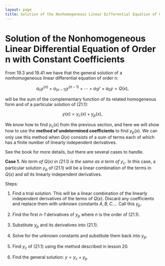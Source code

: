 ```yaml
---
layout: page
title: Solution of the Nonhomogeneous Linear Differential Equation of Order n with Constant Coefficients
---
```


# Solution of the Nonhomogeneous Linear Differential Equation of Order n with Constant Coefficients


From 19.3 and 19.41 we have that the general solution of a nonhomogeneous linear differential equation of order n:

$$ \tag{21.1} a_ny^{(n)} + a_{(n-1)}y^{(n-1)} + \cdots + a_1y' + a_0y = Q(x), $$

will be the sum of the complementary function of its related homogeneous form and of a particular solution of $(21.1)$:

$$ \tag{21.11} y(x) = y_c(x) + y_p(x), $$

We know how to find $y_c(x)$ from the previous section, and here we will show how to use the **method of undetermined coefficients** to find $y_p(x)$. We can only use this method when $Q(x)$ consists of a sum of terms each of which has a finite number of linearly independent derivatives.

See the book for more details, but there are several cases to handle.


**Case 1.**  *No term of Q(x) in (21.1) is the same as a term of* $y_c$. In this case, a particular solution $y_p$ of (21.1) will be a linear combination of the terms in $Q(x)$ and *all* its linearly independent derivatives.

Steps:

1. Find a trial solution. This will be a linear combination of the linearly independent derivatives of the terms of $Q(x)$. Discard any coefficients and replace them with unknown constants $A, B, C...$. Call this $y_p$.

2. Find the first *n-1* derivatives of $y_p$ where $n$ is the order of $(21.1)$.

3. Substitute $y_p$ and its derivatives into $(21.1)$.

4. Solve for the unknown constants and substitute them back into $y_p$.

5. Find $y_c$ of $(21.1)$ using the method described in lesson 20.

6. Find the general solution: $y = y_c + y_p$
